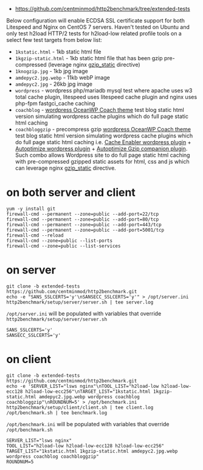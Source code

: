 * https://github.com/centminmod/http2benchmark/tree/extended-tests

Below configuration will enable ECDSA SSL certificate support for both Litespeed and Nginx on CentOS 7 servers. Haven't tested on Ubuntu and only test h2load HTTP/2 tests for h2load-low related profile tools on a select few test targets from below list:

* `1kstatic.html` - 1kb static html file
* `1kgzip-static.html` - 1kb static html file that has been gzip pre-compressed (leverage nginx [gzip_static](https://nginx.org/en/docs/http/ngx_http_gzip_static_module.html#gzip_static) directive)
* `1knogzip.jpg` - 1kb jpg image
* `amdepyc2.jpg.webp` - 11kb webP image
* `amdepyc2.jpg` - 26kb jpg image
* `wordpress` - wordpress php/mariadb mysql test where apache uses w3 total cache plugin, litespeed uses litespeed cache plugin and nginx uses php-fpm fastgci_cache caching
* `coachblog` - [wordpress OceanWP Coach theme](https://github.com/centminmod/testpages) test blog static html version simulating wordpress cache plugins which do full page static html caching
* `coachbloggzip` - precompress gzip [wordpress OceanWP Coach theme](https://github.com/centminmod/testpages) test blog static html version simulating wordpress cache plugins which do full page static html caching i.e. [Cache Enabler wordpress plugin](https://wordpress.org/plugins/cache-enabler/) + [Autoptimize wordpress plugin](https://wordpress.org/plugins/autoptimize/) + [Autoptimize Gzip companion plugin](https://github.com/centminmod/autoptimize-gzip). Such combo allows Wordpress site to do full page static html caching with pre-compressed gzipped static assets for html, css and js which can leverage nginx [gzip_static](https://nginx.org/en/docs/http/ngx_http_gzip_static_module.html#gzip_static) directive.

# on both server and client

```
yum -y install git
firewall-cmd --permanent --zone=public --add-port=22/tcp
firewall-cmd --permanent --zone=public --add-port=80/tcp
firewall-cmd --permanent --zone=public --add-port=443/tcp
firewall-cmd --permanent --zone=public --add-port=5001/tcp
firewall-cmd --reload
firewall-cmd --zone=public --list-ports
firewall-cmd --zone=public --list-services
```

# on server

```
git clone -b extended-tests https://github.com/centminmod/http2benchmark.git
echo -e "SANS_SSLCERTS='y'\nSANSECC_SSLCERTS='y'" > /opt/server.ini
http2benchmark/setup/server/server.sh | tee server.log
```

`/opt/server.ini` will be populated with variables that override `http2benchmark/setup/server/server.sh`

```
SANS_SSLCERTS='y'
SANSECC_SSLCERTS='y'
```

# on client

```
git clone -b extended-tests https://github.com/centminmod/http2benchmark.git
echo -e 'SERVER_LIST="lsws nginx"\nTOOL_LIST="h2load-low h2load-low-ecc128 h2load-low-ecc256"\nTARGET_LIST="1kstatic.html 1kgzip-static.html amdepyc2.jpg.webp wordpress coachblog coachbloggzip"\nROUNDNUM=5' > /opt/benchmark.ini
http2benchmark/setup/client/client.sh | tee client.log
/opt/benchmark.sh | tee benchmark.log
```

`/opt/benchmark.ini` will be populated with variables that override `/opt/benchmark.sh`

```
SERVER_LIST="lsws nginx"
TOOL_LIST="h2load-low h2load-low-ecc128 h2load-low-ecc256"
TARGET_LIST="1kstatic.html 1kgzip-static.html amdepyc2.jpg.webp wordpress coachblog coachbloggzip"
ROUNDNUM=5
```